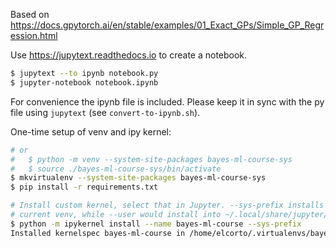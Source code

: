 Based on https://docs.gpytorch.ai/en/stable/examples/01_Exact_GPs/Simple_GP_Regression.html

Use https://jupytext.readthedocs.io to create a notebook.

```sh
$ jupytext --to ipynb notebook.py
$ jupyter-notebook notebook.ipynb
```

For convenience the ipynb file is included. Please keep it in sync with the py
file using `jupytext` (see `convert-to-ipynb.sh`).

One-time setup of venv and ipy kernel:

```sh
# or
#   $ python -m venv --system-site-packages bayes-ml-course-sys
#   $ source ./bayes-ml-course-sys/bin/activate
$ mkvirtualenv --system-site-packages bayes-ml-course-sys
$ pip install -r requirements.txt

# Install custom kernel, select that in Jupyter. --sys-prefix installs into the
# current venv, while --user would install into ~/.local/share/jupyter/kernels/
$ python -m ipykernel install --name bayes-ml-course --sys-prefix
Installed kernelspec bayes-ml-course in /home/elcorto/.virtualenvs/bayes-ml-course-sys/share/jupyter/kernels/bayes-ml-course
```
